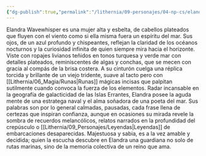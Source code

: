 ```yaml
---
{"dg-publish":true,"permalink":"/lithernia/09-personajes/04-np-cs/elandra-wavewhisper/","title":"Elandra Wavewhisper","tags":["lithernia","personaje"]}
---
```


Elandra Wavewhisper es una mujer alta y esbelta, de cabellos plateados que fluyen con el viento como si ella misma fuera un espíritu del mar. Sus ojos, de un azul profundo y chispeantes, reflejan la claridad de los océanos nocturnos y la curiosidad infinita de quien siempre mira hacia el horizonte. Viste con ropajes livianos teñidos en tonos turquesa y verde mar con detalles plateados, reminiscentes de algas y conchas, que se mecen con gracia al compás de la brisa costera. A su cinturón cuelga una réplica torcida y brillante de un viejo tridente, suave al tacto pero con [[Lithernia/06_Magia/Runas\|Runas]] mágicas incisas que palpitan sutilmente cuando convoca la fuerza de los elementos. Radar incansable en la geografía de galacticidad de las Islas Errantes, Elandra posee la aguda mente de una estratega naval y el alma soñadora de una poeta del mar. Sus palabras son por lo general calmadas, pausadas, cada frase llena de certezas que inspiran confianza, aunque en ocasiones su mirada revele la sombra de recuerdos melancólicos, relatos narrados en la profundidad del crepúsculo o [[Lithernia/09_Personajes/Leyendas\|Leyendas]] de embarcaciones desaparecidas. Majestuosa y sabia, es a la vez amable y decidida; quien la escucha descubre en Elandra una guardiana no solo de rutas marinas, sino de la memoria colectiva de un reino que ama.
